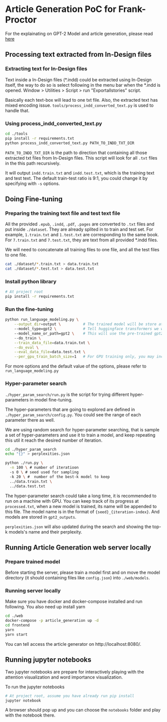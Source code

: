 # Article Generation PoC for Frank-Proctor

For the explainating on GPT-2 Model and article generation, please read [here](https://oursky.quip.com/ta3HA42rjZIr/Article-Generation-and-GPT-2-Model)

## Processing text extracted from In-Design files

### Extracting text for In-Design files
Text inside a In-Design files (*.indd) could be extracted using In-Design itself,
the way to do so is select following in the menu bar when the *.indd is opened.
Window > Utilities > Script > run "Exportallstories" script.


Basically each text-box will lead to one txt file. Also, the extracted text has mixed
encoding issue. `tools/process_indd_converted_text.py` is used to handle that.

### Using process_indd_converted_text.py
```bash
cd ./tools
pip install -r requirements.txt
python process_indd_converted_text.py PATH_TO_INDD_TXT_DIR
```

`PATH_TO_INDD_TXT_DIR` is the path to direction that containing all those
extracted txt files from In-Design files. This script will look for all `.txt`
files in the this path recursively.

It will output `indd.train.txt` and `indd.test.txt`, which is the training text and 
test text. The default train-test ratio is 9:1, you could change it by specifying with `-s` options.


## Doing Fine-tuning

### Preparing the training text file and test text file
All the provided `.epub`, `.indd`, `.pdf`, `.pages` are converted to `.txt` files and put inside
`./dataset`. They are already splited in to train and test set. For example, `1.train.txt` and `1.test.txt`
are corresponding to the same book. For `7.train.txt` and `7.test.txt`, they are text from all provided *.indd files.

We will need to concatenate all training files to one file, and all the test files to one file.

```bash
cat ./dataset/*.train.txt > data.train.txt
cat ./dataset/*.test.txt > data.test.txt
```

### Install python library
```bash
# At project root
pip install -r requirements.txt
```

### Run the fine-tuning
```bash
python run_language_modeling.py \
    --output_dir=output \          # The trained model will be store at ./output
    --model_type=gpt2 \            # Tell huggingface transformers we want to train gpt-2
    --model_name_or_path=gpt2 \    # This will use the pre-trained gpt2 samll model
    --do_train \
    --train_data_file=data.train.txt \
    --do_eval \
    --eval_data_file=data.test.txt \
    --per_gpu_train_batch_size=1   # For GPU training only, you may increase it if your GPU has more memory to hold more training data.
```

For more options and the default value of the options, please refer to `run_language_modeling.py`

### Hyper-parameter search
`./hyper_param_search/run.py` is the script for trying different hyper-parameters in model fine-tuning.

The hyper-parameters that are going to explored are defined in `./hyper_param_search/config.py`.
You could see the range of each parameter there as well.

We are using random search for hyper-parameter searching, that is sample a set of hyper-parameters and 
use it to train a model, and keep repeating this util it reach the desired number of iteration.

```bash
cd ./hyper_param_search
echo "{}" > perplexities.json

python ./run.py \
  -n 100 \ # number of iteratioon
  -s 0 \ # seed used for sampling
  -k 20 \ #  number of the best-k model to keep
  ../data.train.txt \
  ../data.test.txt
```

The hyper-parameter search could take a long time, it is recommended to run on a machine
with GPU. You can keep track of its progress at `processed.txt`, when a new model is trained, 
its name will be appended to this file.
The model name is in the format of `{seed}_{iteration-index}`. And models are stored in `gpt2_outputs`.

`perplexities.json` will also updated during the search and showing the top-k models's name and their perplexity.

## Running Article Generation web server locally
### Prepare trained model
Before starting the server, please train a model first and on move the model 
directory (it should containing files like `config.json`) into `./web/models`.

### Running server locally
Make sure you have docker and docker-compose installed and run following.
You also need up install yarn
```bash
cd ./web
docker-compose -p article_generation up -d
cd frontend
yarn
yarn start 
```

You can tell access the article generator on http://localhost:8080/.

## Running jupyter notebooks

Two jupyter notebooks are prepare for interactively playing with the attention visualization
and word importance visualization.

To run the jupyter notebooks
```bash
# At project root, assume you have already run pip install
jupyter notebook
```

A browser should pop up and you can choose the `notebooks` folder and play with the notebook there.
